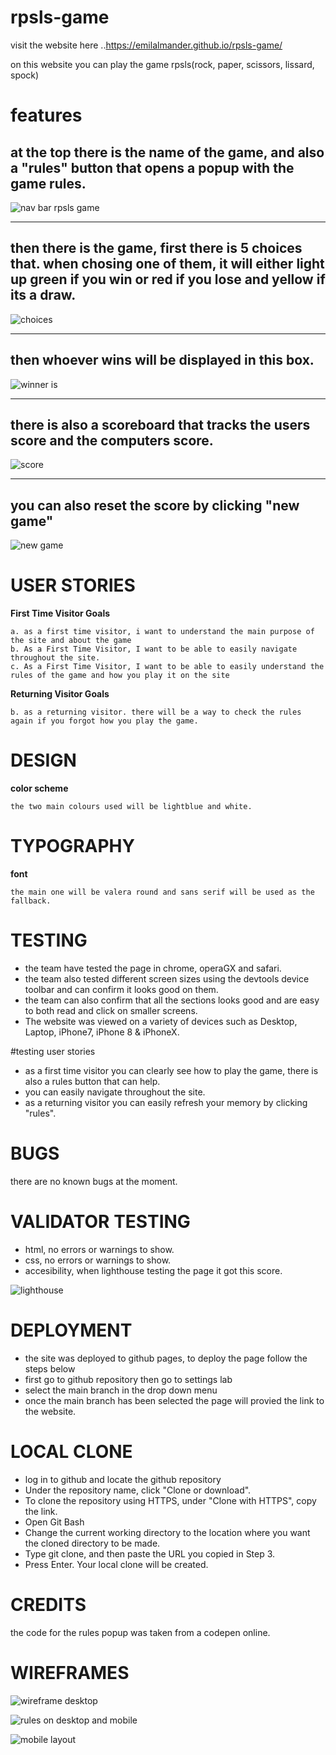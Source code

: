 # rpsls-game

visit the website here ..https://emilalmander.github.io/rpsls-game/

on this website you can play the game rpsls(rock, paper, scissors, lissard, spock)

# features 

## at the top there is the name of the game, and also a "rules" button that opens a popup with the game rules.
![nav bar rpsls game](https://user-images.githubusercontent.com/47448917/230877763-b22468b8-f347-4e2e-8040-bf62c4d16276.PNG)

***

## then there is the game, first there is 5 choices that. when chosing one of them, it will either light up green if you win or red if you lose and yellow if its a draw. 
![choices](https://user-images.githubusercontent.com/47448917/230878289-9c2aa281-a683-4cfc-9c10-f267e3d7c189.PNG)

***
## then whoever wins will be displayed in this box. 
![winner is](https://user-images.githubusercontent.com/47448917/230878822-afc48421-fdaa-4fb6-801b-3a477db6888b.PNG)


***

## there is also a scoreboard that tracks the users score and the computers score. 
![score](https://user-images.githubusercontent.com/47448917/230878585-4836cdca-27a1-4787-b132-2f3f378ced46.PNG)

***
## you can also reset the score by clicking "new game"
![new game](https://user-images.githubusercontent.com/47448917/230878685-7412ce24-8f4f-4d3d-b1ad-a2d5e2c304f9.PNG)








# USER STORIES

**First Time Visitor Goals**

    a. as a first time visitor, i want to understand the main purpose of the site and about the game
    b. As a First Time Visitor, I want to be able to easily navigate throughout the site.
    c. As a First Time Visitor, I want to be able to easily understand the rules of the game and how you play it on the site

**Returning Visitor Goals**
 
    b. as a returning visitor. there will be a way to check the rules again if you forgot how you play the game.



# DESIGN
**color scheme**

    the two main colours used will be lightblue and white.

# TYPOGRAPHY
**font**

    the main one will be valera round and sans serif will be used as the fallback. 
    
# TESTING
* the team have tested the page in chrome, operaGX and safari.
* the team also tested different screen sizes using the devtools device toolbar and can confirm it looks good on them.
* the team can also confirm that all the sections looks good and are easy to both read and click on smaller screens.
* The website was viewed on a variety of devices such as Desktop, Laptop, iPhone7, iPhone 8 & iPhoneX.

#testing user stories
* as a first time visitor you can clearly see how to play the game, there is also a rules button that can help.
* you can easily navigate throughout the site.
* as a returning visitor you can easily refresh your memory by clicking "rules".

# BUGS
there are no known bugs at the moment.

# VALIDATOR TESTING
* html, no errors or warnings to show.
* css, no errors or warnings to show.
* accesibility, when lighthouse testing the page it got this score.

![lighthouse](https://user-images.githubusercontent.com/47448917/230879505-8c5bd3cb-f43d-484e-bf8f-a7b97c0459ce.PNG)

# DEPLOYMENT
* the site was deployed to github pages, to deploy the page follow the steps below
* first go to github repository then go to settings lab
* select the main branch in the drop down menu
* once the main branch has been selected the page will provied the link to the website.

# LOCAL CLONE
* log in to github and locate the github repository
* Under the repository name, click "Clone or download".
* To clone the repository using HTTPS, under "Clone with HTTPS", copy the link.
* Open Git Bash
* Change the current working directory to the location where you want the cloned directory to be made.
* Type git clone, and then paste the URL you copied in Step 3.
* Press Enter. Your local clone will be created.

# CREDITS 

the code for the rules popup was taken from a codepen online. 









# WIREFRAMES 
![wireframe desktop](https://user-images.githubusercontent.com/47448917/230880819-0b89c4d9-6bf6-4c28-861d-26a1aea6220b.PNG)

![rules on desktop and mobile](https://user-images.githubusercontent.com/47448917/230880931-37b9f2c0-3e18-4984-ab87-613405e37e3c.PNG)

![mobile layout](https://user-images.githubusercontent.com/47448917/230881038-daf3df0d-62dd-46e8-a0e9-35758f3f35fd.PNG)


